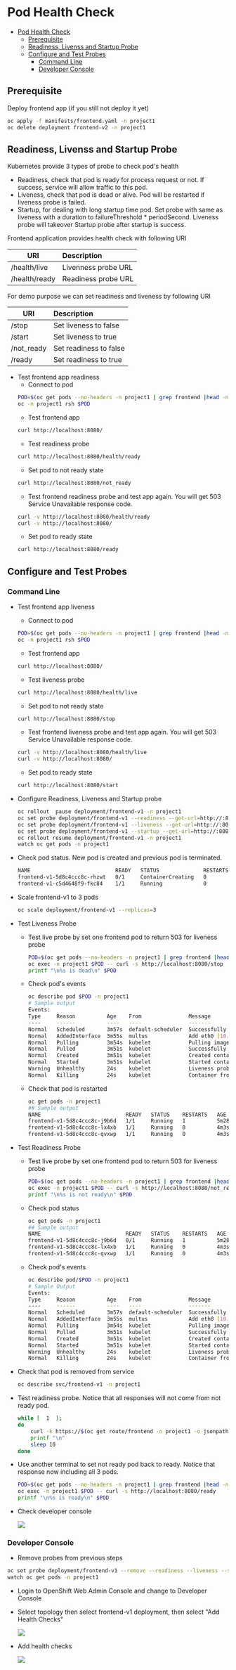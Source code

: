 # Pod Health Check
<!-- TOC -->

- [Pod Health Check](#pod-health-check)
  - [Prerequisite](#prerequisite)
  - [Readiness, Livenss and Startup Probe](#readiness-livenss-and-startup-probe)
  - [Configure and Test Probes](#configure-and-test-probes)
    - [Command Line](#command-line)
    - [Developer Console](#developer-console)

<!-- /TOC -->
## Prerequisite

Deploy frontend app (if you still not deploy it yet)

  ```bash
  oc apply -f manifests/frontend.yaml -n project1
  oc delete deployment frontend-v2 -n project1
  ```

## Readiness, Livenss and Startup Probe

Kubernetes provide 3 types of probe to check pod's health
- Readiness, check that pod is ready for process request or not. If success, service will allow traffic to this pod.
- Liveness, check that pod is dead or alive. Pod will be restarted if liveness probe is failed.
- Startup, for dealing with long startup time pod. Set probe with same as liveness with a duration to failureThreshold * periodSecond. Liveness probe will takeover Startup probe after startup is success.
  
Frontend application provides health check with following URI


| URI        | Description  |
| ------------- |:-------------|
|/health/live|Livenness probe URL|
|/health/ready|Readiness probe URL|


For demo purpose we can set readiness and liveness by following URI


| URI        | Description  |
| ------------- |:-------------|
|/stop|Set liveness to false|
|/start|Set liveness to true|
|/not_ready|Set readiness to false|
|/ready|Set readiness to true|


- Test frontend app readiness
  - Connect to pod
  ```bash
  POD=$(oc get pods --no-headers -n project1 | grep frontend |head -n 1| awk '{print $1}')
  oc -n project1 rsh $POD
  ```
  - Test frontend app
  ```bash
  curl http://localhost:8080/
  ```
  - Test readiness probe
  ```bash
  curl http://localhost:8080/health/ready
  ```
  - Set pod to not ready state 
  ```bash
  curl http://localhost:8080/not_ready
  ```
  - Test frontend readiness probe and test app again. You will get 503 Service Unavailable response code.
  ```bash
  curl -v http://localhost:8080/health/ready
  curl -v http://localhost:8080/ 
  ```
  - Set pod  to ready state
  ```bash
  curl http://localhost:8080/ready
  ```
## Configure and Test Probes
### Command Line
- Test frontend app liveness
  - Connect to pod
  ```bash
  POD=$(oc get pods --no-headers -n project1 | grep frontend |head -n 1| awk '{print $1}')
  oc -n project1 rsh $POD
  ```
  - Test frontend app
  ```bash
  curl http://localhost:8080/
  ```
  - Test liveness probe
  ```bash
  curl http://localhost:8080/health/live
  ```
  - Set pod to not ready state 
  ```bash
  curl http://localhost:8080/stop
  ```
  - Test frontend liveness probe and test app again. You will get 503 Service Unavailable response code.
  ```bash
  curl -v http://localhost:8080/health/live
  curl -v http://localhost:8080/ 
  ```
  - Set pod  to ready state
  ```bash
  curl http://localhost:8080/start
  ```

- Configure Readiness, Liveness and Startup probe
    ```bash
    oc rollout  pause deployment/frontend-v1 -n project1
    oc set probe deployment/frontend-v1 --readiness --get-url=http://:8080/health/ready --initial-delay-seconds=8 --failure-threshold=1 --period-seconds=3 --timeout-seconds=5 -n project1
    oc set probe deployment/frontend-v1 --liveness --get-url=http://:8080/health/live --initial-delay-seconds=5 --failure-threshold=1 --period-seconds=10 --timeout-seconds=5  -n project1
    oc set probe deployment/frontend-v1 --startup --get-url=http://:8080/health/live --initial-delay-seconds=5  --period-seconds=10 -n project1
    oc rollout resume deployment/frontend-v1 -n project1
    watch oc get pods -n project1
    ```
- Check pod status. New pod is created and previous pod is terminated.
    ```bash
    NAME                           READY   STATUS              RESTARTS   AGE
    frontend-v1-5d8c4ccc8c-rhzwt   0/1     ContainerCreating   0          3s
    frontend-v1-c5d4648f9-fkc84    1/1     Running             0          49s
    ```
- Scale frontend-v1 to 3 pods
    ```bash
    oc scale deployment/frontend-v1 --replicas=3
    ```
- Test Liveness Probe
  - Test live probe by set one frontend pod to return 503 for liveness probe
      ```bash
      POD=$(oc get pods --no-headers -n project1 | grep frontend |head -n 1| awk '{print $1}')
      oc exec -n project1 $POD -- curl -s http://localhost:8080/stop
      printf "\n%s is dead\n" $POD
      ```
  - Check pod's events
      ```bash
      oc describe pod $POD -n project1
      # Sample output
      Events:
      Type     Reason          Age    From               Message
      ----     ------          ----   ----               -------
      Normal   Scheduled       3m57s  default-scheduler  Successfully assigned project1/frontend-v1-5d8c4ccc8c-j9b6d to ip-10-0-148-247.ap-southeast-1.compute.internal
      Normal   AddedInterface  3m55s  multus             Add eth0 [10.131.0.112/23]
      Normal   Pulling         3m54s  kubelet            Pulling image "quay.io/voravitl/frontend-js:v1"
      Normal   Pulled          3m51s  kubelet            Successfully pulled image "quay.io/voravitl/frontend-js:v1" in 2.988138314s
      Normal   Created         3m51s  kubelet            Created container frontend
      Normal   Started         3m51s  kubelet            Started container frontend
      Warning  Unhealthy       24s    kubelet            Liveness probe failed: HTTP probe failed with statuscode: 503
      Normal   Killing         24s    kubelet            Container frontend failed liveness probe, will be restarted
      ```
  - Check that pod is restarted 
      ```bash
      oc get pods -n project1
      ## Sample output
      NAME                           READY   STATUS    RESTARTS   AGE
      frontend-v1-5d8c4ccc8c-j9b6d   1/1     Running   1          5m28s
      frontend-v1-5d8c4ccc8c-lx4xb   1/1     Running   0          4m3s
      frontend-v1-5d8c4ccc8c-qvxwp   1/1     Running   0          4m3s
      ```
- Test Readiness Probe
  - Test live probe by set one frontend pod to return 503 for liveness probe
      ```bash
      POD=$(oc get pods --no-headers -n project1 | grep frontend |head -n 1| awk '{print $1}')
      oc exec -n project1 $POD -- curl -s http://localhost:8080/not_ready
      printf "\n%s is not ready\n" $POD
      ```
  - Check pod status
    ```bash
    oc get pods -n project1
    ## Sample output
    NAME                           READY   STATUS    RESTARTS   AGE
    frontend-v1-5d8c4ccc8c-j9b6d   0/1     Running   1          5m28s
    frontend-v1-5d8c4ccc8c-lx4xb   1/1     Running   0          4m3s
    frontend-v1-5d8c4ccc8c-qvxwp   1/1     Running   0          4m3s
    ```
  - Check pod's events
    ```bash
    oc describe pod/$POD -n project1
    # Sample Output
    Events:
    Type     Reason          Age    From               Message
    ----     ------          ----   ----               -------
    Normal   Scheduled       3m57s  default-scheduler  Successfully assigned project1/frontend-v1-5d8c4ccc8c-j9b6d to ip-10-0-148-247.ap-southeast-1.compute.internal
    Normal   AddedInterface  3m55s  multus             Add eth0 [10.131.0.112/23]
    Normal   Pulling         3m54s  kubelet            Pulling image "quay.io/voravitl/frontend-js:v1"
    Normal   Pulled          3m51s  kubelet            Successfully pulled image "quay.io/voravitl/frontend-js:v1" in 2.988138314s
    Normal   Created         3m51s  kubelet            Created container frontend
    Normal   Started         3m51s  kubelet            Started container frontend
    Warning  Unhealthy       24s    kubelet            Liveness probe failed: HTTP probe failed with statuscode: 503
    Normal   Killing         24s    kubelet            Container frontend failed liveness probe, will be restarted
    ```
- Check that pod is removed from service
    ```bash
    oc describe svc/frontend-v1 -n project1
    ```
- Test readiness probe. Notice that all responses will not come from not ready pod.
    ```bash
    while [  1  ];
    do
        curl -k https://$(oc get route/frontend -n project1 -o jsonpath='{.spec.host}')
        printf "\n"
        sleep 10
    done
    ```
- Use another terminal to set not ready pod back to ready. Notice that response now including all 3 pods.
    ```bash
    POD=$(oc get pods --no-headers -n project1 | grep frontend |head -n 1| awk '{print $1}')
    oc exec -n project1 $POD -- curl -s http://localhost:8080/ready
    printf "\n%s is ready\n" $POD
    ```
- Check developer console
  
    ![](images/pod-not-ready-dev-console.png)
    
### Developer Console
- Remove  probes from previous steps
```bash
oc set probe deployment/frontend-v1 --remove --readiness --liveness --startup -n project1
watch oc get pods -n project1
```
- Login to OpenShift Web Admin Console and change to Developer Console
- Select topology then select frontend-v1 deployment, then select "Add Health Checks"
  
  ![](images/dev-console-add-health-checks.png)
  
- Add health checks
  
  ![](images/dev-console-add-health-checks-02.png)